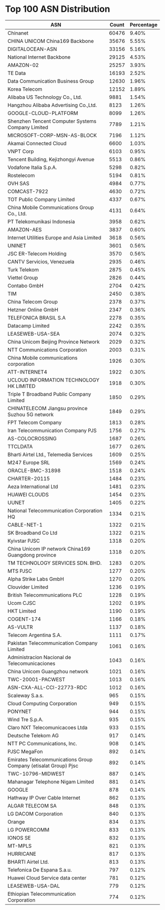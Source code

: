 # Top 100 ASN Distribution
| ASN | Count | Percentage |
|----|----|----|
| Chinanet | 60476 | 9.40% |
| CHINA UNICOM China169 Backbone | 35676 | 5.55% |
| DIGITALOCEAN-ASN | 33156 | 5.16% |
| National Internet Backbone | 29125 | 4.53% |
| AMAZON-02 | 25257 | 3.93% |
| TE Data | 16193 | 2.52% |
| Data Communication Business Group | 12630 | 1.96% |
| Korea Telecom | 12152 | 1.89% |
| Alibaba US Technology Co., Ltd. | 9881 | 1.54% |
| Hangzhou Alibaba Advertising Co.,Ltd. | 8123 | 1.26% |
| GOOGLE-CLOUD-PLATFORM | 8099 | 1.26% |
| Shenzhen Tencent Computer Systems Company Limited | 7789 | 1.21% |
| MICROSOFT-CORP-MSN-AS-BLOCK | 7196 | 1.12% |
| Akamai Connected Cloud | 6600 | 1.03% |
| VNPT Corp | 6103 | 0.95% |
| Tencent Building, Kejizhongyi Avenue | 5513 | 0.86% |
| Vodafone Italia S.p.A. | 5298 | 0.82% |
| Rostelecom | 5194 | 0.81% |
| OVH SAS | 4984 | 0.77% |
| COMCAST-7922 | 4630 | 0.72% |
| TOT Public Company Limited | 4337 | 0.67% |
| China Mobile Communications Group Co., Ltd. | 4131 | 0.64% |
| PT Telekomunikasi Indonesia | 3958 | 0.62% |
| AMAZON-AES | 3837 | 0.60% |
| Internet Utilities Europe and Asia Limited | 3618 | 0.56% |
| UNINET | 3601 | 0.56% |
| JSC ER-Telecom Holding | 3570 | 0.56% |
| CANTV Servicios, Venezuela | 2935 | 0.46% |
| Turk Telekom | 2875 | 0.45% |
| Viettel Group | 2826 | 0.44% |
| Contabo GmbH | 2704 | 0.42% |
| TIM | 2450 | 0.38% |
| China Telecom Group | 2378 | 0.37% |
| Hetzner Online GmbH | 2347 | 0.36% |
| TELEFONICA BRASIL S.A | 2278 | 0.35% |
| Datacamp Limited | 2242 | 0.35% |
| LEASEWEB-USA-SEA | 2074 | 0.32% |
| China Unicom Beijing Province Network | 2029 | 0.32% |
| NTT Communications Corporation | 2003 | 0.31% |
| China Mobile communications corporation | 1926 | 0.30% |
| ATT-INTERNET4 | 1922 | 0.30% |
| UCLOUD INFORMATION TECHNOLOGY HK LIMITED | 1918 | 0.30% |
| Triple T Broadband Public Company Limited | 1850 | 0.29% |
| CHINATELECOM Jiangsu province Suzhou 5G network | 1849 | 0.29% |
| FPT Telecom Company | 1813 | 0.28% |
| Iran Telecommunication Company PJS | 1756 | 0.27% |
| AS-COLOCROSSING | 1687 | 0.26% |
| TTCLDATA | 1677 | 0.26% |
| Bharti Airtel Ltd., Telemedia Services | 1609 | 0.25% |
| M247 Europe SRL | 1569 | 0.24% |
| ORACLE-BMC-31898 | 1518 | 0.24% |
| CHARTER-20115 | 1484 | 0.23% |
| Aeza International Ltd | 1481 | 0.23% |
| HUAWEI CLOUDS | 1454 | 0.23% |
| UUNET | 1405 | 0.22% |
| National Telecommunication Corporation HQ | 1334 | 0.21% |
| CABLE-NET-1 | 1322 | 0.21% |
| SK Broadband Co Ltd | 1322 | 0.21% |
| Kyivstar PJSC | 1318 | 0.20% |
| China Unicom IP network China169 Guangdong province | 1318 | 0.20% |
| TM TECHNOLOGY SERVICES SDN. BHD. | 1283 | 0.20% |
| MTS PJSC | 1277 | 0.20% |
| Alpha Strike Labs GmbH | 1270 | 0.20% |
| Clouvider Limited | 1236 | 0.19% |
| British Telecommunications PLC | 1228 | 0.19% |
| Ucom CJSC | 1202 | 0.19% |
| HKT Limited | 1190 | 0.19% |
| COGENT-174 | 1166 | 0.18% |
| AS-VULTR | 1137 | 0.18% |
| Telecom Argentina S.A. | 1111 | 0.17% |
| Pakistan Telecommunication Company Limited | 1061 | 0.16% |
| Administracion Nacional de Telecomunicaciones | 1043 | 0.16% |
| China Unicom Guangzhou network | 1021 | 0.16% |
| TWC-20001-PACWEST | 1013 | 0.16% |
| ASN-CXA-ALL-CCI-22773-RDC | 1012 | 0.16% |
| Scaleway S.a.s. | 965 | 0.15% |
| Cloud Computing Corporation | 949 | 0.15% |
| PONYNET | 944 | 0.15% |
| Wind Tre S.p.A. | 935 | 0.15% |
| Claro NXT Telecomunicacoes Ltda | 933 | 0.15% |
| Deutsche Telekom AG | 917 | 0.14% |
| NTT PC Communications, Inc. | 908 | 0.14% |
| PJSC MegaFon | 892 | 0.14% |
| Emirates Telecommunications Group Company (etisalat Group) Pjsc | 892 | 0.14% |
| TWC-10796-MIDWEST | 887 | 0.14% |
| Mahanagar Telephone Nigam Limited | 881 | 0.14% |
| GOOGLE | 878 | 0.14% |
| Hathway IP Over Cable Internet | 862 | 0.13% |
| ALGAR TELECOM SA | 848 | 0.13% |
| LG DACOM Corporation | 840 | 0.13% |
| Orange | 834 | 0.13% |
| LG POWERCOMM | 833 | 0.13% |
| IONOS SE | 832 | 0.13% |
| MT-MPLS | 821 | 0.13% |
| HURRICANE | 817 | 0.13% |
| BHARTI Airtel Ltd. | 813 | 0.13% |
| Telefonica De Espana S.a.u. | 797 | 0.12% |
| Huawei Cloud Service data center | 781 | 0.12% |
| LEASEWEB-USA-DAL | 779 | 0.12% |
| Ethiopian Telecommunication Corporation | 774 | 0.12% |

